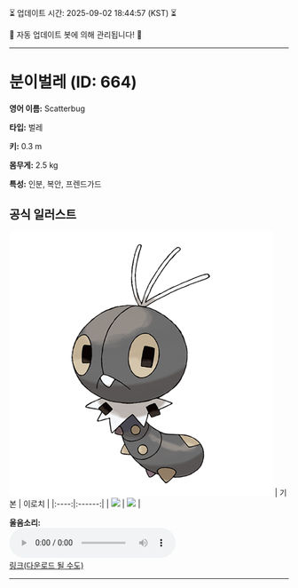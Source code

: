 
⏳ 업데이트 시간: 2025-09-02 18:44:57 (KST) ⏳

🤖 자동 업데이트 봇에 의해 관리됩니다! 🤖

---

# 분이벌레 (ID: 664)
**영어 이름:** Scatterbug

**타입:** 벌레

**키:** 0.3 m

**몸무게:** 2.5 kg

**특성:** 인분, 복안, 프렌드가드

## 공식 일러스트
![](https://raw.githubusercontent.com/PokeAPI/sprites/master/sprites/pokemon/other/official-artwork/664.png)
| 기본 | 이로치 |
|:----:|:------:|
| <img src="http://play.pokemonshowdown.com/sprites/ani/scatterbug.gif" width="200"> | <img src="http://play.pokemonshowdown.com/sprites/ani-shiny/scatterbug.gif" width="200"> |

**울음소리:**<br><audio controls src="https://raw.githubusercontent.com/PokeAPI/cries/main/cries/pokemon/latest/664.ogg"></audio><br> [링크(다운로드 될 수도)](https://raw.githubusercontent.com/PokeAPI/cries/main/cries/pokemon/latest/664.ogg)


---
